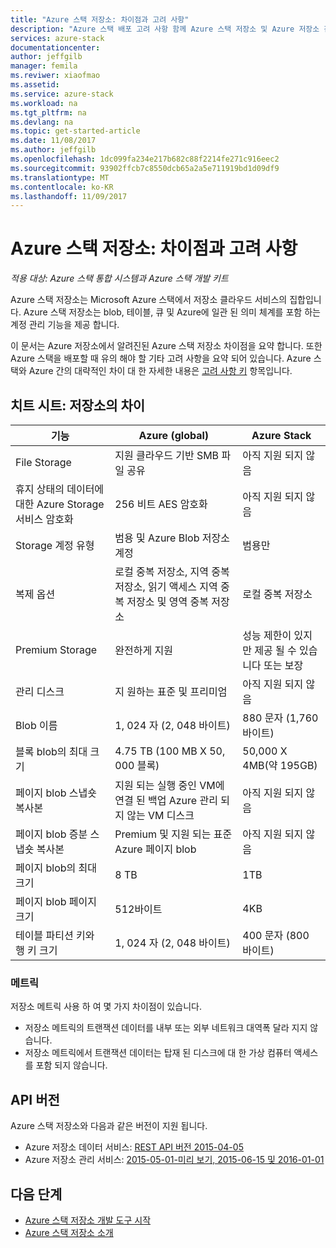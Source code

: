 ```yaml
---
title: "Azure 스택 저장소: 차이점과 고려 사항"
description: "Azure 스택 배포 고려 사항 함께 Azure 스택 저장소 및 Azure 저장소 간의 차이점을 이해 합니다."
services: azure-stack
documentationcenter: 
author: jeffgilb
manager: femila
ms.reviwer: xiaofmao
ms.assetid: 
ms.service: azure-stack
ms.workload: na
ms.tgt_pltfrm: na
ms.devlang: na
ms.topic: get-started-article
ms.date: 11/08/2017
ms.author: jeffgilb
ms.openlocfilehash: 1dc099fa234e217b682c88f2214fe271c916eec2
ms.sourcegitcommit: 93902ffcb7c8550dcb65a2a5e711919bd1d09df9
ms.translationtype: MT
ms.contentlocale: ko-KR
ms.lasthandoff: 11/09/2017
---
```

# <a name="azure-stack-storage-differences-and-considerations"></a>Azure 스택 저장소: 차이점과 고려 사항

*적용 대상: Azure 스택 통합 시스템과 Azure 스택 개발 키트*

Azure 스택 저장소는 Microsoft Azure 스택에서 저장소 클라우드 서비스의 집합입니다. Azure 스택 저장소는 blob, 테이블, 큐 및 Azure에 일관 된 의미 체계를 포함 하는 계정 관리 기능을 제공 합니다.

이 문서는 Azure 저장소에서 알려진된 Azure 스택 저장소 차이점을 요약 합니다. 또한 Azure 스택을 배포할 때 유의 해야 할 기타 고려 사항을 요약 되어 있습니다. Azure 스택와 Azure 간의 대략적인 차이 대 한 자세한 내용은 [고려 사항 키](azure-stack-considerations.md) 항목입니다.

## <a name="cheat-sheet-storage-differences"></a>치트 시트: 저장소의 차이

| 기능 | Azure (global) | Azure Stack |
| --- | --- | --- |
|File Storage|지원 클라우드 기반 SMB 파일 공유|아직 지원 되지 않음
|휴지 상태의 데이터에 대한 Azure Storage 서비스 암호화|256 비트 AES 암호화|아직 지원 되지 않음
|Storage 계정 유형|범용 및 Azure Blob 저장소 계정|범용만
|복제 옵션|로컬 중복 저장소, 지역 중복 저장소, 읽기 액세스 지역 중복 저장소 및 영역 중복 저장소|로컬 중복 저장소
|Premium Storage|완전하게 지원|성능 제한이 있지만 제공 될 수 있습니다 또는 보장
|관리 디스크|지 원하는 표준 및 프리미엄|아직 지원 되지 않음
|Blob 이름|1, 024 자 (2, 048 바이트)|880 문자 (1,760 바이트)
|블록 blob의 최대 크기|4.75 TB (100 MB X 50, 000 블록)|50,000 X 4MB(약 195GB)
|페이지 blob 스냅숏 복사본|지원 되는 실행 중인 VM에 연결 된 백업 Azure 관리 되지 않는 VM 디스크|아직 지원 되지 않음
|페이지 blob 증분 스냅숏 복사본|Premium 및 지원 되는 표준 Azure 페이지 blob|아직 지원 되지 않음
|페이지 blob의 최대 크기|8 TB|1TB
|페이지 blob 페이지 크기|512바이트|4KB
|테이블 파티션 키와 행 키 크기|1, 024 자 (2, 048 바이트)|400 문자 (800 바이트)

### <a name="metrics"></a>메트릭
저장소 메트릭 사용 하 여 몇 가지 차이점이 있습니다.
* 저장소 메트릭의 트랜잭션 데이터를 내부 또는 외부 네트워크 대역폭 달라 지지 않습니다.
* 저장소 메트릭에서 트랜잭션 데이터는 탑재 된 디스크에 대 한 가상 컴퓨터 액세스를 포함 되지 않습니다.

## <a name="api-version"></a>API 버전
Azure 스택 저장소와 다음과 같은 버전이 지원 됩니다.

* Azure 저장소 데이터 서비스: [REST API 버전 2015-04-05](https://docs.microsoft.com/rest/api/storageservices/Version-2015-04-05?redirectedfrom=MSDN)
* Azure 저장소 관리 서비스: [2015-05-01-미리 보기, 2015-06-15 및 2016-01-01](https://docs.microsoft.com/rest/api/storagerp/?redirectedfrom=MSDN) 

## <a name="next-steps"></a>다음 단계

* [Azure 스택 저장소 개발 도구 시작](azure-stack-storage-dev.md)
* [Azure 스택 저장소 소개](azure-stack-storage-overview.md)

